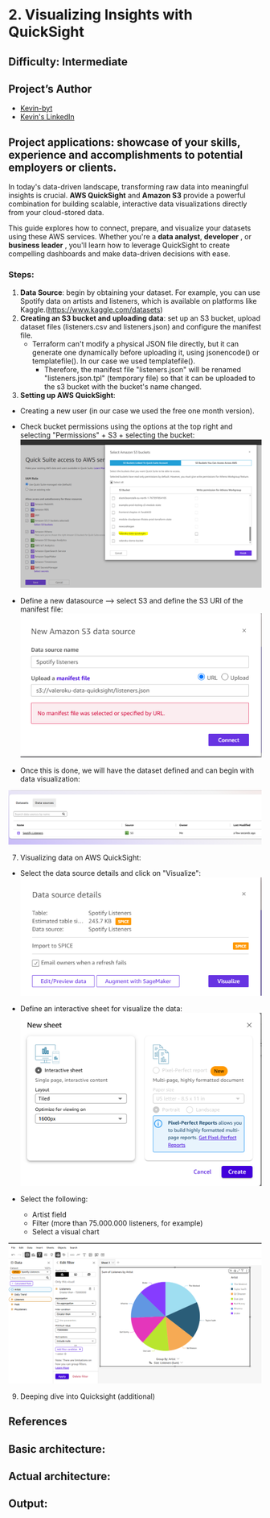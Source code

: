 # 2. Visualizing Insights with QuickSight
 
## Difficulty: Intermediate

## Project’s Author 
* [Kevin-byt](https://github.com/Kevin-byt)
* [Kevin's LinkedIn](https://www.linkedin.com/in/kevin-kiruri/)

 
## Project applications: showcase of your skills, experience and accomplishments to potential employers or clients. 
 
In today's data-driven landscape, transforming raw data into meaningful insights is crucial. **AWS QuickSight** and **Amazon S3** provide a powerful combination for building scalable, interactive data visualizations directly from your cloud-stored data.

This guide explores how to connect, prepare, and visualize your datasets using these AWS services. Whether you're a **data analyst**, **developer** , or **business leader** , you'll learn how to leverage QuickSight to create compelling dashboards and make data-driven decisions with ease.


### Steps: 

1. **Data Source**: begin by obtaining your dataset. For example, you can use Spotify data on artists and listeners, which is available on platforms like Kaggle.(https://www.kaggle.com/datasets) 
2. **Creating an S3 bucket and uploading data**: set up an S3 bucket, upload dataset files (listeners.csv and listeners.json) and configure the manifest file.
     * Terraform can't modify a physical JSON file directly, but it can generate one dynamically before uploading it, using jsonencode() or templatefile(). In our case we used templatefile().
        * Therefore, the manifest file "listeners.json" will be renamed "listeners.json.tpl" (temporary file) so that it can be uploaded to the s3 bucket with the bucket's name changed.
3. **Setting up AWS QuickSight**:
 * Creating a new user (in our case we used the free one month version).
  * Check bucket permissions using the options at the top right and selecting "Permissions" + S3 + selecting the bucket:
![Imagen](https://github.com/valerokucloud/aws_portfolio/blob/main/Intermediate/2.%20Visualizing%20Insights%20with%20QuickSight/Quicksight%20config/Permissions.PNG)

  * Define a new datasource --> select S3 and define the S3 URI of the manifest file:
![Imagen](https://github.com/valerokucloud/aws_portfolio/blob/main/Intermediate/2.%20Visualizing%20Insights%20with%20QuickSight/Quicksight%20config/1.PNG)

  * Once this is done, we will have the dataset defined and can begin with data visualization:

![Imagen](https://github.com/valerokucloud/aws_portfolio/blob/main/Intermediate/2.%20Visualizing%20Insights%20with%20QuickSight/Quicksight%20config/2.PNG)
    
7. Visualizing data on AWS QuickSight:
 * Select the data source details and click on "Visualize":
![Imagen](https://github.com/valerokucloud/aws_portfolio/blob/main/Intermediate/2.%20Visualizing%20Insights%20with%20QuickSight/Quicksight%20config/3.PNG)

 * Define an interactive sheet for visualize the data:
![Imagen](https://github.com/valerokucloud/aws_portfolio/blob/main/Intermediate/2.%20Visualizing%20Insights%20with%20QuickSight/Quicksight%20config/4.PNG)

 * Select the following:
   * Artist field
   * Filter (more than 75.000.000 listeners, for example)
   * Select a visual chart
     
![Imagen](https://github.com/valerokucloud/aws_portfolio/blob/main/Intermediate/2.%20Visualizing%20Insights%20with%20QuickSight/Quicksight%20config/5.PNG)


9. Deeping dive into Quicksight (additional)


## References 
 

## Basic architecture:


## Actual architecture:


## Output:

